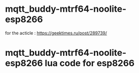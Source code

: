 # mqtt_buddy-mtrf64-noolite-esp8266

for the acticle : https://geektimes.ru/post/289739/

# mqtt_buddy-mtrf64-noolite-esp8266 lua code for esp8266
